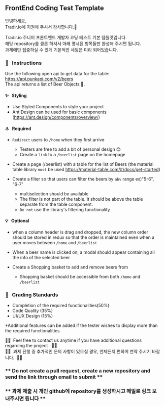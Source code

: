 ## FrontEnd Coding Test Template
안녕하세요,  
Tradir.io에 지원해 주셔서 감사합니다.🙏

Tradir.io 주니어 프론트엔드 개발자 코딩 테스트 기본 템플릿입니다.  
해당 repository를 클론 하셔서 아래 명시된 항목들만 완성해 주시면 됩니다.  
과제에만 집중하실 수 있게 기본적인 세팅은 미리 되어있습니다.

### 📣 &nbsp; Instructions

Use the following open api to get data for the table: https://api.punkapi.com/v2/beers  
The api returns a list of Beer Objects 🍻.

#### ✨ &nbsp; Styling

* Use Styled Components to style your project
* Ant Design can be used for basic components (https://ant.design/components/overview/)

#### ⚓ &nbsp; Required

* ``Redirect`` users to ``/home`` when they first arrive
  - Testers are free to add a bit of personal design 😊
  - Create a ``link`` to a ``/beerlist`` page on the homepage

* Create a page (/beerlist) with a table for the list of Beers (the material table library ``must`` be used https://material-table.com/#/docs/get-started)

* Create a filter so that users can filter the beers by ``abv`` range ex)"5-6", "6-7"
  - multiselection should be available
  - The filter is not part of the table. It should be above the table separate from the table component.
  - ``Do not`` use the library's filtering functionality

#### 💡 &nbsp; Optional 

* when a column header is drag and dropped, the new column order should be stored in redux so that the order is maintained even when a user moves between ``/home`` and ``/beerlist``

* When a beer name is clicked on, a modal should appear containing all the info of the selected beer

* Create a Shopping basket to add and remove beers from  
  - Shopping basket should be accessible from both ``/home`` and ``/beerlist``
  
### 📝 &nbsp; Grading Standards
* Completion of the required functionalities(50%)
* Code Quality (35%)
* UI/UX Design (15%)

*Additional features can be added if the tester wishes to display more than the required functionalities

💌🎉&nbsp; Feel free to contact us anytime if you have additional questions regarding the project &nbsp; 🎈🤖 <br />
🎈🤖&nbsp; 과제 진행 중 추가적인 문의 사항이 있으실 경우, 언제든지 편하게 연락 주시기 바랍니다.&nbsp; 💌🎉

### ** Do not create a pull request, create a new repository and send the link through email to submit **
### ** 과제 제출 시 개인 github에 repository를 생성하시고 메일로 링크 보내주시면 됩니다 **
